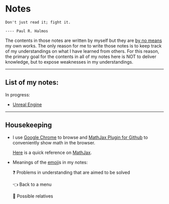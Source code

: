 # Notes

```
Don't just read it; fight it.
                                                                                      ---- Paul R. Halmos
```

The contents in those notes are written by myself but they are <ins>by no means</ins> my own works. The only reason for me to write those notes is to keep track of my understandings on what I have learned from others. For this reason, the primary goal for the contents in all of my notes here is NOT to deliver knowledge, but to expose weaknesses in my understandings.

---

## List of my notes:

In progress:

- [Unreal Engine](UE.md)

---

## Housekeeping

- I use [Google Chrome](https://www.google.com/chrome/) to browse and [MathJax Plugin for Github](https://chrome.google.com/webstore/detail/github-with-mathjax/ioemnmodlmafdkllaclgeombjnmnbima) to conveniently show math in the browser.

  [Here](https://math.meta.stackexchange.com/questions/5020/mathjax-basic-tutorial-and-quick-reference) is a quick reference on [MathJax](https://www.mathjax.org/).

- Meanings of the [emoji](https://gist.github.com/rxaviers/7360908)s in my notes:
    
  ❓ Problems in understanding that are aimed to be solved
  
  👈 Back to a menu
  
  🔗 Possible relatives
